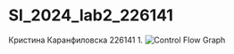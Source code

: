 # SI_2024_lab2_226141
Кристина Каранфиловска 
226141
1.
![Control Flow Graph](Screenshot_2024-06-24_182146.png)


